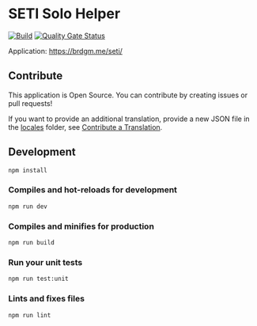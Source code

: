 #  SETI Solo Helper

[![Build](https://github.com/brdgm/seti-solo-helper/workflows/Build/badge.svg?branch=develop)](https://github.com/brdgm/seti-solo-helper/actions?query=workflow%3ABuild+branch%3Adevelop)
[![Quality Gate Status](https://sonarcloud.io/api/project_badges/measure?project=brdgm_seti-solo-helper&metric=alert_status)](https://sonarcloud.io/summary/new_code?id=brdgm_seti-solo-helper)


Application: https://brdgm.me/seti/


## Contribute

This application is Open Source. You can contribute by creating issues or pull requests!

If you want to provide an additional translation, provide a new JSON file in the [locales](https://github.com/brdgm/seti-solo-helper/tree/develop/src/locales) folder, see [Contribute a Translation](https://github.com/brdgm/brdgm.github.io/wiki/Contribute-a-Translation).


## Development
```
npm install
```

### Compiles and hot-reloads for development
```
npm run dev
```

### Compiles and minifies for production
```
npm run build
```

### Run your unit tests
```
npm run test:unit
```

### Lints and fixes files
```
npm run lint
```
